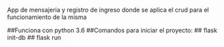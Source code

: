 App de mensajeria y registro de ingreso donde se aplica el crud para el funcionamiento de la misma

##Funciona con python 3.6
##Comandos para iniciar el proyecto:
       ## flask init-db
       ## flask run
